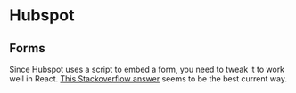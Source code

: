 # Hubspot

## Forms

Since Hubspot uses a script to embed a form, you need to tweak it to work well in React. [This Stackoverflow answer](https://stackoverflow.com/questions/69317628/how-to-insert-a-hubspot-form-in-a-react-js-app#answer-70561812) seems to be the best current way.
